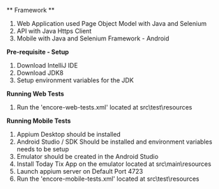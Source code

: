 ** Framework **
1. Web Application used Page Object Model with Java and Selenium
2. API with Java Https Client
3. Mobile with Java and Selenium Framework - Android

**Pre-requisite - Setup**
1. Download IntelliJ IDE
2. Download JDK8 
3. Setup environment variables for the JDK


**Running Web Tests**
1. Run the 'encore-web-tests.xml' located at src\test\resources


**Running Mobile Tests**

1. Appium Desktop should be installed
2. Android Studio / SDK Should be installed and environment variables needs to be setup
3. Emulator should be created in the Android Studio
4. Install Today Tix App on the emulator located at src\main\resources
5. Launch appium server on Default Port 4723
6. Run the 'encore-mobile-tests.xml' located at src\test\resources

